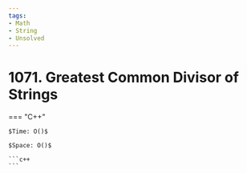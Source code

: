 ```yaml
---
tags:
- Math
- String
- Unsolved
---
```



# 1071. Greatest Common Divisor of Strings

=== "C++"

    $Time: O()$

    $Space: O()$

    ```c++
    ```